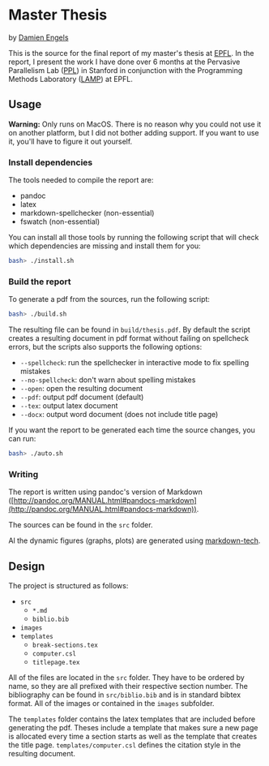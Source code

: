 # Master Thesis
by [Damien Engels](https://github.com/paullepoulpe)

This is the source for the final report of my master's thesis at [EPFL](http://epfl.ch). In the report, I present the work I have done over 6 months at the Pervasive Parallelism Lab ([PPL](https://ppl.stanford.edu/)) in Stanford in conjunction with the Programming Methods Laboratory ([LAMP](http://lamp.epfl.ch)) at EPFL.

## Usage
**Warning:** Only runs on MacOS. There is no reason why you could not use it on another platform, but I did not bother adding support. If you want to use it, you'll have to figure it out yourself.

### Install dependencies

The tools needed to compile the report are:

- pandoc
- latex
- markdown-spellchecker (non-essential)
- fswatch (non-essential)

You can install all those tools by running the following script that will check which dependencies are missing and install them for you:

```bash
bash> ./install.sh
```

### Build the report

To generate a pdf from the sources, run the following script:

```bash
bash> ./build.sh
```

The resulting file can be found in `build/thesis.pdf`. By default the script creates a resulting document in pdf format without failing on spellcheck errors, but the scripts also supports the following options:

- `--spellcheck`: run the spellchecker in interactive mode to fix spelling mistakes
- `--no-spellcheck`: don't warn about spelling mistakes
- `--open`: open the resulting document
- `--pdf`: output pdf document (default)
- `--tex`: output latex document
- `--docx`: output word document (does not include title page)


If you want the report to be generated each time the source changes, you can run:

```bash
bash> ./auto.sh
```

### Writing
The report is written using pandoc's version of Markdown ([http://pandoc.org/MANUAL.html#pandocs-markdown](http://pandoc.org/MANUAL.html#pandocs-markdown)).

The sources can be found in the `src` folder.

Al the dynamic figures (graphs, plots) are generated using [markdown-tech](https://markdown.tech).

## Design

The project is structured as follows:

- `src`
    - `*.md`
    - `biblio.bib`
- `images`
- `templates`
    - `break-sections.tex`
    - `computer.csl`
    - `titlepage.tex`

All of the files are located in the `src` folder. They have to be ordered by name, so they are all prefixed with their respective section number. The bibliography can be found in `src/biblio.bib` and is in standard bibtex format. All of the images or contained in the `images` subfolder. 

The `templates` folder contains the latex templates that are included before generating the pdf. Theses include a template that makes sure a new page is allocated every time a section starts as well as the template that creates the title page. `templates/computer.csl` defines the citation style in the resulting document.

